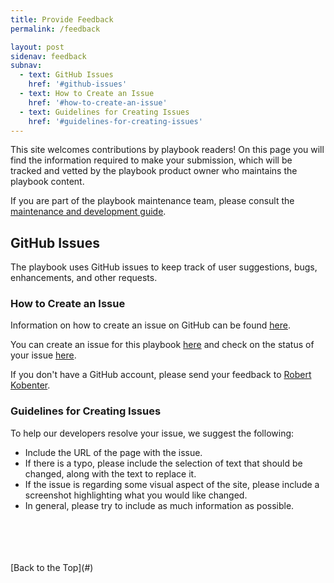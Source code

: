 ```yaml
---
title: Provide Feedback
permalink: /feedback

layout: post
sidenav: feedback
subnav:
  - text: GitHub Issues
    href: '#github-issues'
  - text: How to Create an Issue
    href: '#how-to-create-an-issue'
  - text: Guidelines for Creating Issues
    href: '#guidelines-for-creating-issues'
---
```

This site welcomes contributions by playbook readers! On this page you will find the information required to make your submission, which will be tracked and vetted by the playbook product owner who maintains the playbook content.

If you are part of the playbook maintenance team, please consult the [maintenance and development guide](/CITZ-IMB-playbook/maintenanceanddevelopment).

## GitHub Issues
The playbook uses GitHub issues to keep track of user suggestions, bugs, enhancements, and other requests.

### How to Create an Issue
Information on how to create an issue on GitHub can be found [here](https://help.github.com/en/github/managing-your-work-on-github/creating-an-issue). 

You can create an issue for this playbook [here](https://github.com/bcgov/CITZ-IMB-playbook/issues/new/) and check on the status of your issue [here](https://github.com/bcgov/CITZ-IMB-playbook/issues).

If you don't have a GitHub account, please send your feedback to [Robert Kobenter](mailto:robert.w.kobenter@gov.bc.ca).

### Guidelines for Creating Issues
To help our developers resolve your issue, we suggest the following:
- Include the URL of the page with the issue.
- If there is a typo, please include the selection of text that should be changed, along with the text to replace it.
- If the issue is regarding some visual aspect of the site, please include a screenshot highlighting what you would like changed.
- In general, please try to include as much information as possible.

<br>
<br>
<br>
<br>
[Back to the Top](#)


